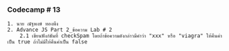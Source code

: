 ### Codecamp # 13
    1. นาย ณัฐพงษ์ ทองพึง
    2. Advance JS Part 2_ข้อความ Lab # 2
        2.1 เขียนฟังก์ชันที่ checkSpam โดยถ้าข้อความดังกล่าวมีคำว่า "xxx" หรือ "viagra" ให้คืนค่าเป็น true ถ้าไม่มีให้คืนค่าเป็น false